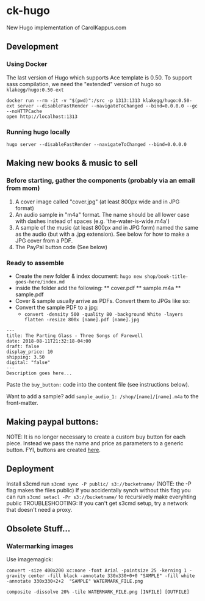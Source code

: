 # ck-hugo
New Hugo implementation of CarolKappus.com


## Development

### Using Docker
The last version of Hugo which supports Ace template is 0.50. To support sass compilation, we need the "extended" version of hugo so `klakegg/hugo:0.50-ext`

```
docker run --rm -it -v "$(pwd)":/src -p 1313:1313 klakegg/hugo:0.50-ext server --disableFastRender --navigateToChanged --bind=0.0.0.0 --gc --noHTTPCache
open http://localhost:1313
```

### Running hugo locally
```
hugo server --disableFastRender --navigateToChanged --bind=0.0.0.0
```


## Making new books & music to sell

### Before starting, gather the components (probably via an email from mom)
1. A cover image called "cover.jpg" (at least 800px wide and in JPG format)
2. An audio sample in "m4a" format. The name should be all lower case with dashes instead of spaces (e.g. 'the-water-is-wide.m4a')
3. A sample of the music (at least 800px and in JPG form) named the same as the audio (but with a .jpg extension). See below for how to make a JPG cover from a PDF. 
4. The PayPal button code (See below)

### Ready to assemble
* Create the new folder & index document:
`hugo new shop/book-title-goes-here/index.md`
* inside the folder add the following:
** cover.pdf
** sample.m4a
** sample.pdf
* Cover & sample usually arrive as PDFs. Convert them to JPGs like so:
* Convert the sample PDF to a jpg:
  - `convert -density 500 -quality 80 -background White -layers flatten -resize 800x [name].pdf [name].jpg`
  

```
---
title: The Parting Glass - Three Songs of Farewell
date: 2018-08-11T21:32:18-04:00
draft: false
display_price: 10
shipping: 3.50
digital: "false"
---
Description goes here...
```
Paste the `buy_button:` code into the content file (see instructions below).

Want to add a sample?
add `sample_audio_1: /shop/[name]/[name].m4a` to the front-matter.

## Making paypal buttons:
NOTE: It is no longer necessary to create a custom buy button for each piece. Instead we pass the name and price as parameters to a generic button.
FYI, buttons are created [here](https://www.paypal.com/bm/cgi-bin/webscr?cmd=_singleitem-intro-outside).


## Deployment
Install s3cmd
run `s3cmd sync -P public/ s3://bucketname/`
(NOTE: the -P flag makes the files public)
If you accidentally synch without this flag you can run `s3cmd setacl -Pr s3://bucketname/` to recursively make everyhting public
TROUBLESHOOTING: If you can't get s3cmd setup, try a network that doesn't need a proxy.


## Obsolete Stuff...

### Watermarking images
Use imagemagick:

`convert -size 400x200 xc:none -font Arial -pointsize 25 -kerning 1 -gravity center -fill black -annotate 330x330+0+0 "SAMPLE" -fill white -annotate 330x330+2+2  "SAMPLE" WATERMARK_FILE.png`

`composite -dissolve 20% -tile WATERMARK_FILE.png [INFILE] [OUTFILE]`
